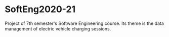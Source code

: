 # SoftEng2020-21
Project of 7th semester's Software Engineering course. Its theme is the data management of electric vehicle charging sessions.<br>
